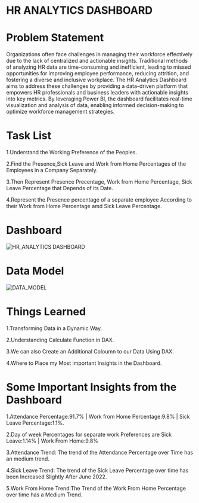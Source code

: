# HR ANALYTICS DASHBOARD

# Problem Statement
Organizations often face challenges in managing their workforce effectively due to the lack of centralized and actionable insights. Traditional methods of analyzing HR data are time-consuming and inefficient, leading to missed opportunities for improving employee performance, reducing attrition, and fostering a diverse and inclusive workplace.
The HR Analytics Dashboard aims to address these challenges by providing a data-driven platform that empowers HR professionals and business leaders with actionable insights into key metrics. By leveraging Power BI, the dashboard facilitates real-time visualization and analysis of data, enabling informed decision-making to optimize workforce management strategies.

# Task List
1.Understand the Working Preference of the Peoples.

2.Find the Presence,Sick Leave and Work from Home Percentages of the Employees in a Company Separately.

3.Then Represent Presence Precentage, Work from Home Percentage, Sick Leave Percentage that Depends of its Date.

4.Represent the Presence percentage of a separate employee According to their Work from Home Percentage amd Sick Leave Percentage.

# Dashboard
![HR_ANALYTICS DASHBOARD](https://github.com/user-attachments/assets/ac0cac62-6dce-44d4-91bb-b366373c714d)

# Data Model
![DATA_MODEL](https://github.com/user-attachments/assets/81848ee9-f3f6-4cb7-85bd-18b3e0729518)

# Things Learned
1.Transforming Data in a Dynamic Way.

2.Understanding Calculate Function in DAX.

3.We can also Create an Additional Coloumn to our Data Using DAX.

4.Where to Place my Most important Insights in the Dashboard.

# Some Important Insights from the Dashboard
1.Attendance Percentage:91.7% | Work from Home Percentage:9.8% | Sick Leave Percentage:1.1%.

2.Day of week Percentages for separate work Preferences are Sick Leave:1.14% | Work From Home:9.8%

3.Attendance Trend: The trend of the Attendance Percentage over Time has an medium trend.

4.Sick Leave Trend: The trend of the Sick Leave Percentage over time has been Increased Slightly After June 2022.

5.Work From Home Trend:The Trend of the Work From Home Percentage over time has a Medium Trend.

